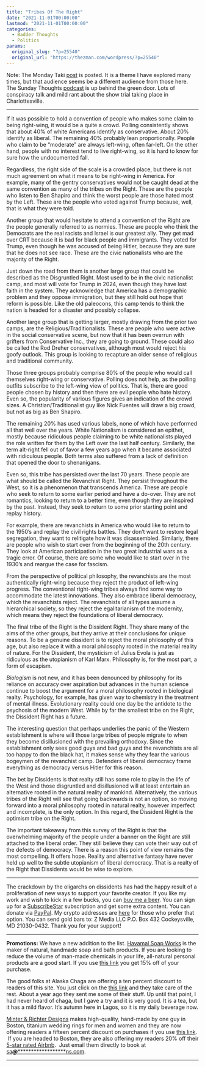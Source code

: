 ```yaml
---
title: "Tribes Of The Right"
date: "2021-11-01T00:00:00"
lastmod: "2021-11-01T00:00:00"
categories:
  - Badder Thoughts
  - Politics
params:
  original_slug: "?p=25540"
  original_url: "https://thezman.com/wordpress/?p=25540"
---
```


Note: The Monday Taki
<a href="https://www.takimag.com/article/heroes-and-villains-2/"
rel="noopener" target="_blank">post</a> is posted. It is a theme I have
explored many times, but that audience seems be a different audience
from those here. The Sunday Thoughts
<a href="https://www.subscribestar.com/posts/454121" rel="noopener"
target="_blank">podcast</a> is up behind the green door. Lots of
conspiracy talk and mild rant about the show trial taking place in
Charlottesville.

------------------------------------------------------------------------

If it was possible to hold a convention of people who makes some claim
to being right-wing, it would be a quite a crowd. Polling consistently
shows that about 40% of white Americans identify as conservative. About
20% identify as liberal. The remaining 40% probably lean proportionally.
People who claim to be “moderate” are always left-wing, often far-left.
On the other hand, people with no interest tend to live right-wing, so
it is hard to know for sure how the undocumented fall.

Regardless, the right side of the scale is a crowded place, but there is
not much agreement on what it means to be right-wing in America. For
example, many of the gentry conservatives would not be caught dead at
the same convention as many of the tribes on the Right. These are the
people who listen to Ben Shapiro and think the worst people are those
hated most by the Left. These are the people who voted against Trump
because, well, that is what they were told.

Another group that would hesitate to attend a convention of the Right
are the people generally referred to as normies. These are people who
think the Democrats are the real racists and Israel is our greatest
ally. They get mad over CRT because it is bad for black people and
immigrants. They voted for Trump, even though he was accused of being
Hitler, because they are sure that he does not see race. These are the
civic nationalists who are the majority of the Right.

Just down the road from them is another large group that could be
described as the Disgruntled Right. Most used to be in the civic
nationalist camp, and most will vote for Trump in 2024, even though they
have lost faith in the system. They acknowledge that America has a
demographic problem and they oppose immigration, but they still hold out
hope that reform is possible. Like the old paleocons, this camp tends to
think the nation is headed for a disaster and possibly collapse.

Another large group that is getting larger, mostly drawing from the
prior two camps, are the Religious/Traditionalists. These are people who
were active in the social conservative scene, but now that it has been
overrun with grifters from Conservative Inc., they are going to ground.
These could also be called the Rod Dreher conservatives, although most
would reject his goofy outlook. This group is looking to recapture an
older sense of religious and traditional community.

Those three groups probably comprise 80% of the people who would call
themselves right-wing or conservative. Polling does not help, as the
polling outfits subscribe to the left-wing view of politics. That is,
there are good people chosen by history and then there are evil people
who hate history. Even so, the popularity of various figures gives an
indication of the crowd sizes. A Christian/Traditionalist guy like Nick
Fuentes will draw a big crowd, but not as big as Ben Shapiro.

The remaining 20% has used various labels, none of which have performed
all that well over the years. White Nationalism is considered an
epithet, mostly because ridiculous people claiming to be white
nationalists played the role written for them by the Left over the last
half century. Similarly, the term alt-right fell out of favor a few
years ago when it became associated with ridiculous people. Both terms
also suffered from a lack of definition that opened the door to
shenanigans.

Even so, this tribe has persisted over the last 70 years. These people
are what should be called the Revanchist Right. They persist throughout
the West, so it is a phenomenon that transcends America. These are
people who seek to return to some earlier period and have a do-over.
They are not romantics, looking to return to a better time, even though
they are inspired by the past. Instead, they seek to return to some
prior starting point and replay history.

For example, there are revanchists in America who would like to return
to the 1950’s and replay the civil rights battles. They don’t want to
restore legal segregation, they want to relitigate how it was
disassembled. Similarly, there are people who wish to start over from
the beginning of the 20th century. They look at American participation
in the two great industrial wars as a tragic error. Of course, there are
some who would like to start over in the 1930’s and reargue the case for
fascism.

From the perspective of political philosophy, the revanchists are the
most authentically right-wing because they reject the product of
left-wing progress. The conventional right-wing tribes always find some
way to accommodate the latest innovations. They also embrace liberal
democracy, which the revanchists reject. The revanchists of all types
assume a hierarchical society, so they reject the egalitarianism of the
modernity, which means they reject the foundations of liberal democracy.

The final tribe of the Right is the Dissident Right. They share many of
the aims of the other groups, but they arrive at their conclusions for
unique reasons. To be a genuine dissident is to reject the moral
philosophy of this age, but also replace it with a moral philosophy
rooted in the material reality of nature. For the Dissident, the
mysticism of Julius Evola is just as ridiculous as the utopianism of
Karl Marx. Philosophy is, for the most part, a form of escapism.

*Biologism* is not new, and it has been denounced by philosophy for its
reliance on accuracy over aspiration but advances in the human science
continue to boost the argument for a moral philosophy rooted in
biological realty. Psychology, for example, has given way to chemistry
in the treatment of mental illness. Evolutionary reality could one day
be the antidote to the psychosis of the modern West. While by far the
smallest tribe on the Right, the Dissident Right has a future.

The interesting question that perhaps underlies the panic of the Western
establishment is where will those large tribes of people migrate to when
they become disillusioned with the prevailing orthodoxy. Since the
establishment only sees good guys and bad guys and the revanchists are
all too happy to don the black hat, it makes sense why they fear the
various bogeymen of the revanchist camp. Defenders of liberal democracy
frame everything as democracy versus Hitler for this reason.

The bet by Dissidents is that realty still has some role to play in the
life of the West and those disgruntled and disillusioned will at least
entertain an alternative rooted in the natural reality of mankind.
Alternatively, the various tribes of the Right will see that going
backwards is not an option, so moving forward into a moral philosophy
rooted in natural realty, however imperfect and incomplete, is the only
option. In this regard, the Dissident Right is the optimism tribe on the
Right.

The important takeaway from this survey of the Right is that the
overwhelming majority of the people under a banner on the Right are
still attached to the liberal order. They still believe they can vote
their way out of the defects of democracy. There is a reason this point
of view remains the most compelling. It offers hope. Reality and
alternative fantasy have never held up well to the subtle utopianism of
liberal democracy. That is a realty of the Right that Dissidents would
be wise to explore.

------------------------------------------------------------------------

The crackdown by the oligarchs on dissidents has had the happy result of
a proliferation of new ways to support your favorite creator. If you
like my work and wish to kick in a few bucks, you can
<a href="https://www.buymeacoffee.com/mujolulu" rel="noopener"
target="_blank">buy me a beer</a>. You can sign up for a
<a href="https://www.subscribestar.com/the-z-blog" rel="noopener"
target="_blank">SubscribeStar</a> subscription and get some extra
content. You can donate via <a
href="https://www.paypal.com/donate/?cmd=_s-xclick&amp;hosted_button_id=UDAS2Q8JYA6CN&amp;source=url"
rel="noopener" target="_blank">PayPal</a>. My crypto addresses are
<a href="https://thezman.com/wordpress/?page_id=22713" rel="noopener"
target="_blank">here</a> for those who prefer that option. You can send
gold bars to: Z Media LLC P.O. Box 432 Cockeysville, MD 21030-0432.
Thank you for your support!

------------------------------------------------------------------------

**Promotions:** We have a new addition to the list.
<a href="https://havamalsoapworks.com/" rel="noopener"
target="_blank">Havamal Soap Works</a> is the maker of natural, handmade
soap and bath products. If you are looking to reduce the volume of
man-made chemicals in your life, all-natural personal products are a
good start. If you use
<a href="https://havamalsoapworks.com/discount/ZMAN" rel="noopener"
target="_blank">this link</a> you get 15% off of your purchase.

The good folks at Alaska Chaga are offering a ten percent discount to
readers of this site. You just click on the
<a href="https://alaskachaga.us/discount/ZMAN" rel="noopener noreferrer"
target="_blank">this link</a> and they take care of the rest. About a
year ago they sent me some of their stuff. Up until that point, I had
never heard of chaga, but I gave a try and it is very good. It is a tea,
but it has a mild flavor. It’s autumn here in Lagos, so it is my daily
beverage now.

<a href="https://www.minterandrichterdesigns.com/"
rel="noreferrer nofollow noopener" target="_blank">Minter &amp; Richter
Designs</a> makes high-quality, hand-made by one guy in Boston, titanium
wedding rings for men and women and they are now offering readers a
fifteen percent discount on purchases if you use
<a href="https://www.minterandrichterdesigns.com/discount/ZMAN"
rel="noreferrer nofollow noopener" target="_blank">this link</a>. 
 <span class="highlight"><span class="colour"><span class="font"><span class="size">If
you are headed to Boston, they are also offering my readers 20% off
their <a
href="https://www.airbnb.com/users/7988017/listings?user_id=7988017&amp;s=3"
rel="noopener noreferrer" target="_blank">5-star rated Airbnb</a>.  Just
email them directly to book at
<a href="mailto:sa***@*********************ns.com"
data-original-string="GBGb/E3g6RK1Bx6uRjPhHQ==cb7z+llGVKGEgSJdL4cR76QoqXS8VlkQfKJd3QsuWPjWmSUu8tcqXbwpH+micNbSpVd"><span
class="apbct-email-encoder"
data-original-string="tLXaBKU0mHfqnFoa2jS0Ow==cb7Jhy286qVmC6Hln29ajvEEN9s++m8eAZBwJjjOJ+PcIMZlMO2lz2e7gnNsIESjJgO"
title="This contact has been encoded by Anti-Spam by CleanTalk. Click to decode. To finish the decoding make sure that JavaScript is enabled in your browser.">sa<span
class="apbct-blur">***</span>@<span
class="apbct-blur">*********************</span>ns.com</span></a>.</span></span></span></span>

------------------------------------------------------------------------
